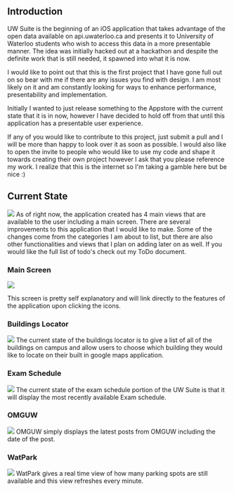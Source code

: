 Introduction
------------
UW Suite is the beginning of an iOS application that takes advantage of the open data available on api.uwaterloo.ca and presents it to University of Waterloo students who wish to access this data in a more presentable manner. The idea was initially hacked out at a hackathon and despite the definite work that is still needed, it spawned into what it is now. 

I would like to point out that this is the first project that I have gone full out on so bear with me if there are any issues you find with design. I am most likely on it and am constantly looking for ways to enhance performance, presentability and implementation.

Initially I wanted to just release something to the Appstore with the current state that it is in now, however I have decided to hold off from that until this application has a presentable user experience.

If any of you would like to contribute to this project, just submit a pull and I will be more than happy to look over it as soon as possible. I would also like to open the invite to people who would like to use my code and shape it towards creating their own project however I ask that you please reference my work. I realize that this is the internet so I'm taking a gamble here but be nice :)

Current State
------------
[![](http://i.imgur.com/1ljuW.png)](http://i.imgur.com/1ljuW.png)
As of right now, the application created has 4 main views that are available to the user including a main screen. There are several improvements to this application that I would like to make. Some of the changes come from the categories I am about to list, but there are also other functionalities and views that I plan on adding later on as well. If you would like the full list of todo's check out my ToDo document.

### Main Screen ###
[![](http://i.imgur.com/2fBYI.png)](http://i.imgur.com/7p0qj.png)

This screen is pretty self explanatory and will link directly to the features of the application upon clicking the icons.

### Buildings Locator ###
[![](http://i.imgur.com/CA2s0.png)](http://i.imgur.com/50MTO.png)
The current state of the buildings locator is to give a list of all of the buildings on campus and allow users to choose which building they would like to locate on their built in google maps application.

### Exam Schedule ###
[![](http://i.imgur.com/xXQkO.png)](http://i.imgur.com/JQ1mO.png)
The current state of the exam schedule portion of the UW Suite is that it will display the most recently available Exam schedule. 

### OMGUW ###
[![](http://i.imgur.com/Abvjq.png)](http://i.imgur.com/Iax3c.png)
OMGUW simply displays the latest posts from OMGUW including the date of the post.

### WatPark ###
[![](http://i.imgur.com/83Umf.png)](http://i.imgur.com/xVX7P.png)
WatPark gives a real time view of how many parking spots are still available and this view refreshes every minute.
